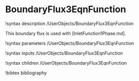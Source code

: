 # BoundaryFlux3EqnFunction

!syntax description /UserObjects/BoundaryFlux3EqnFunction

This boundary flux is used with [InletFunction1Phase.md].

!syntax parameters /UserObjects/BoundaryFlux3EqnFunction

!syntax inputs /UserObjects/BoundaryFlux3EqnFunction

!syntax children /UserObjects/BoundaryFlux3EqnFunction

!bibtex bibliography
